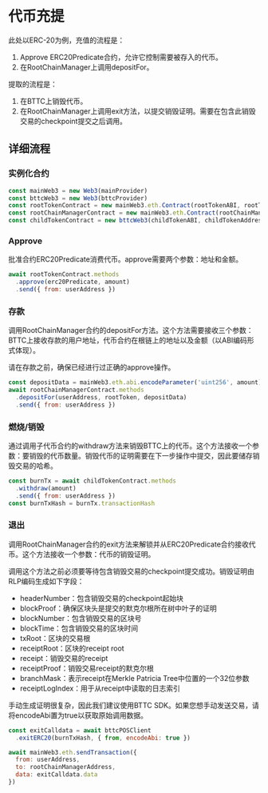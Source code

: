 # 代币充提

此处以ERC-20为例，充值的流程是：
1. Approve ERC20Predicate合约，允许它控制需要被存入的代币。
2. 在RootChainManager上调用depositFor。

提取的流程是：
1. 在BTTC上销毁代币。
2. 在RootChainManager上调用exit方法，以提交销毁证明。需要在包含此销毁交易的checkpoint提交之后调用。

## 详细流程
### 实例化合约

```js
const mainWeb3 = new Web3(mainProvider)
const bttcWeb3 = new Web3(bttcProvider)
const rootTokenContract = new mainWeb3.eth.Contract(rootTokenABI, rootTokenAddress)
const rootChainManagerContract = new mainWeb3.eth.Contract(rootChainManagerABI, rootChainManagerAddress)
const childTokenContract = new bttcWeb3(childTokenABI, childTokenAddress)
```

### Approve

批准合约ERC20Predicate消费代币。approve需要两个参数：地址和金额。

```js
await rootTokenContract.methods
  .approve(erc20Predicate, amount)
  .send({ from: userAddress })
```

### 存款

调用RootChainManager合约的depositFor方法。这个方法需要接收三个参数：BTTC上接收存款的用户地址，代币合约在根链上的地址以及金额（以ABI编码形式体现）。

请在存款之前，确保已经进行过正确的approve操作。

```js
const depositData = mainWeb3.eth.abi.encodeParameter('uint256', amount)
await rootChainManagerContract.methods
  .depositFor(userAddress, rootToken, depositData)
  .send({ from: userAddress })
```

### 燃烧/销毁

通过调用子代币合约的withdraw方法来销毁BTTC上的代币。这个方法接收一个参数：要销毁的代币数量。销毁代币的证明需要在下一步操作中提交，因此要储存销毁交易的哈希。

```js
const burnTx = await childTokenContract.methods
  .withdraw(amount)
  .send({ from: userAddress })
const burnTxHash = burnTx.transactionHash
```

### 退出

调用RootChainManager合约的exit方法来解锁并从ERC20Predicate合约接收代币。这个方法接收一个参数：代币的销毁证明。

调用这个方法之前必须要等待包含销毁交易的checkpoint提交成功。销毁证明由RLP编码生成如下字段：

+ headerNumber：包含销毁交易的checkpoint起始块
+ blockProof：确保区块头是提交的默克尔根所在树中叶子的证明
+ blockNumber：包含销毁交易的区块号
+ blockTime：包含销毁交易的区块时间
+ txRoot：区块的交易根
+ receiptRoot：区块的receipt root
+ receipt：销毁交易的receipt
+ receiptProof：销毁交易receipt的默克尔根
+ branchMask：表示receipt在Merkle Patricia Tree中位置的一个32位参数
+ receiptLogIndex：用于从receipt中读取的日志索引

手动生成证明很复杂，因此我们建议使用BTTC SDK。如果您想手动发送交易，请将encodeAbi置为true以获取原始调用数据。

```js
const exitCalldata = await bttcPOSClient
  .exitERC20(burnTxHash, { from, encodeAbi: true })
```

```js
await mainWeb3.eth.sendTransaction({
  from: userAddress,
  to: rootChainManagerAddress,
  data: exitCalldata.data
})
```